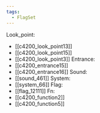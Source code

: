 ```yaml
---
tags:
  - FlagSet
---
```

Look_point:
- [[c4200_look_point13]]
- [[c4200_look_point15]]
- [[c4200_look_point3]]
Entrance:
- [[c4200_entrance15]]
- [[c4200_entrance16]]
Sound:
- [[sound_461]]
System:
- [[system_66]]
Flag:
- [[flag_12111]]
Fn:
- [[c4200_function2]]
- [[c4200_function5]]
